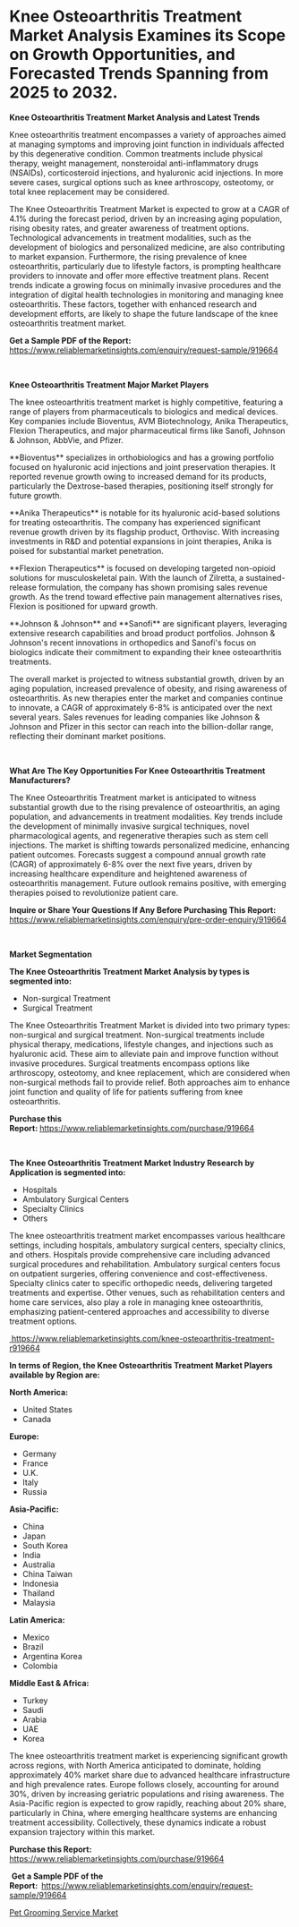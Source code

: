 <p><h1>Knee Osteoarthritis Treatment Market Analysis Examines its Scope on Growth Opportunities, and Forecasted Trends Spanning from 2025 to 2032.</h1></p><p><strong>Knee Osteoarthritis Treatment Market Analysis and Latest Trends</strong></p>
<p><p>Knee osteoarthritis treatment encompasses a variety of approaches aimed at managing symptoms and improving joint function in individuals affected by this degenerative condition. Common treatments include physical therapy, weight management, nonsteroidal anti-inflammatory drugs (NSAIDs), corticosteroid injections, and hyaluronic acid injections. In more severe cases, surgical options such as knee arthroscopy, osteotomy, or total knee replacement may be considered. </p><p>The Knee Osteoarthritis Treatment Market is expected to grow at a CAGR of 4.1% during the forecast period, driven by an increasing aging population, rising obesity rates, and greater awareness of treatment options. Technological advancements in treatment modalities, such as the development of biologics and personalized medicine, are also contributing to market expansion. Furthermore, the rising prevalence of knee osteoarthritis, particularly due to lifestyle factors, is prompting healthcare providers to innovate and offer more effective treatment plans. Recent trends indicate a growing focus on minimally invasive procedures and the integration of digital health technologies in monitoring and managing knee osteoarthritis. These factors, together with enhanced research and development efforts, are likely to shape the future landscape of the knee osteoarthritis treatment market.</p></p>
<p><strong>Get a Sample PDF of the Report:&nbsp;</strong> <a href="https://www.reliablemarketinsights.com/enquiry/request-sample/919664?utm_campaign=2535&utm_medium=2&utm_source=Github&utm_content=ia&utm_term=06032025&utm_id=knee-osteoarthritis-treatment">https://www.reliablemarketinsights.com/enquiry/request-sample/919664</a></p>
<p>&nbsp;</p>
<p><strong>Knee Osteoarthritis Treatment Major Market Players</strong></p>
<p><p>The knee osteoarthritis treatment market is highly competitive, featuring a range of players from pharmaceuticals to biologics and medical devices. Key companies include Bioventus, AVM Biotechnology, Anika Therapeutics, Flexion Therapeutics, and major pharmaceutical firms like Sanofi, Johnson & Johnson, AbbVie, and Pfizer.</p><p>**Bioventus** specializes in orthobiologics and has a growing portfolio focused on hyaluronic acid injections and joint preservation therapies. It reported revenue growth owing to increased demand for its products, particularly the Dextrose-based therapies, positioning itself strongly for future growth.</p><p>**Anika Therapeutics** is notable for its hyaluronic acid-based solutions for treating osteoarthritis. The company has experienced significant revenue growth driven by its flagship product, Orthovisc. With increasing investments in R&D and potential expansions in joint therapies, Anika is poised for substantial market penetration.</p><p>**Flexion Therapeutics** is focused on developing targeted non-opioid solutions for musculoskeletal pain. With the launch of Zilretta, a sustained-release formulation, the company has shown promising sales revenue growth. As the trend toward effective pain management alternatives rises, Flexion is positioned for upward growth.</p><p>**Johnson & Johnson** and **Sanofi** are significant players, leveraging extensive research capabilities and broad product portfolios. Johnson & Johnson's recent innovations in orthopedics and Sanofi's focus on biologics indicate their commitment to expanding their knee osteoarthritis treatments.</p><p>The overall market is projected to witness substantial growth, driven by an aging population, increased prevalence of obesity, and rising awareness of osteoarthritis. As new therapies enter the market and companies continue to innovate, a CAGR of approximately 6-8% is anticipated over the next several years. Sales revenues for leading companies like Johnson & Johnson and Pfizer in this sector can reach into the billion-dollar range, reflecting their dominant market positions.</p></p>
<p>&nbsp;</p>
<p><strong>What Are The Key Opportunities For Knee Osteoarthritis Treatment Manufacturers?</strong></p>
<p><p>The Knee Osteoarthritis Treatment market is anticipated to witness substantial growth due to the rising prevalence of osteoarthritis, an aging population, and advancements in treatment modalities. Key trends include the development of minimally invasive surgical techniques, novel pharmacological agents, and regenerative therapies such as stem cell injections. The market is shifting towards personalized medicine, enhancing patient outcomes. Forecasts suggest a compound annual growth rate (CAGR) of approximately 6-8% over the next five years, driven by increasing healthcare expenditure and heightened awareness of osteoarthritis management. Future outlook remains positive, with emerging therapies poised to revolutionize patient care.</p></p>
<p><strong>Inquire or Share Your Questions If Any Before Purchasing This Report:</strong> <a href="https://www.reliablemarketinsights.com/enquiry/pre-order-enquiry/919664?utm_campaign=2535&utm_medium=2&utm_source=Github&utm_content=ia&utm_term=06032025&utm_id=knee-osteoarthritis-treatment">https://www.reliablemarketinsights.com/enquiry/pre-order-enquiry/919664</a></p>
<p>&nbsp;</p>
<p><strong>Market Segmentation</strong></p>
<p><strong>The Knee Osteoarthritis Treatment Market Analysis by types is segmented into:</strong></p>
<p><ul><li>Non-surgical Treatment</li><li>Surgical Treatment</li></ul></p>
<p><p>The Knee Osteoarthritis Treatment Market is divided into two primary types: non-surgical and surgical treatment. Non-surgical treatments include physical therapy, medications, lifestyle changes, and injections such as hyaluronic acid. These aim to alleviate pain and improve function without invasive procedures. Surgical treatments encompass options like arthroscopy, osteotomy, and knee replacement, which are considered when non-surgical methods fail to provide relief. Both approaches aim to enhance joint function and quality of life for patients suffering from knee osteoarthritis.</p></p>
<p><strong>Purchase this Report:&nbsp;</strong><a href="https://www.reliablemarketinsights.com/purchase/919664?utm_campaign=2535&utm_medium=2&utm_source=Github&utm_content=ia&utm_term=06032025&utm_id=knee-osteoarthritis-treatment">https://www.reliablemarketinsights.com/purchase/919664</a></p>
<p>&nbsp;</p>
<p><strong>The Knee Osteoarthritis Treatment Market Industry Research by Application is segmented into:</strong></p>
<p><ul><li>Hospitals</li><li>Ambulatory Surgical Centers</li><li>Specialty Clinics</li><li>Others</li></ul></p>
<p><p>The knee osteoarthritis treatment market encompasses various healthcare settings, including hospitals, ambulatory surgical centers, specialty clinics, and others. Hospitals provide comprehensive care including advanced surgical procedures and rehabilitation. Ambulatory surgical centers focus on outpatient surgeries, offering convenience and cost-effectiveness. Specialty clinics cater to specific orthopedic needs, delivering targeted treatments and expertise. Other venues, such as rehabilitation centers and home care services, also play a role in managing knee osteoarthritis, emphasizing patient-centered approaches and accessibility to diverse treatment options.</p></p>
<p><a href="https://www.reliablemarketinsights.com/knee-osteoarthritis-treatment-r919664?utm_campaign=2535&utm_medium=2&utm_source=Github&utm_content=ia&utm_term=06032025&utm_id=knee-osteoarthritis-treatment">&nbsp;https://www.reliablemarketinsights.com/knee-osteoarthritis-treatment-r919664</a></p>
<p><strong>In terms of Region, the Knee Osteoarthritis Treatment Market Players available by Region are:</strong></p>
<p>
    <p> <strong> North America: </strong>
        <ul>
            <li>United States</li>
            <li>Canada</li>
        </ul>
        </p> 
    <p> <strong> Europe: </strong>
        <ul>
            <li>Germany</li>
            <li>France</li>
            <li>U.K.</li>
            <li>Italy</li>
            <li>Russia</li>
        </ul>
        </p> 
    <p> <strong> Asia-Pacific: </strong>
        <ul>
            <li>China</li>
            <li>Japan</li>
            <li>South Korea</li>
            <li>India</li>
            <li>Australia</li>
            <li>China Taiwan</li>
            <li>Indonesia</li>
            <li>Thailand</li>
            <li>Malaysia</li>
        </ul>
        </p> 
    <p> <strong> Latin America: </strong>
        <ul>
            <li>Mexico</li>
            <li>Brazil</li>
            <li>Argentina Korea</li>
            <li>Colombia</li>
        </ul>
        </p> 
    <p> <strong> Middle East & Africa: </strong>
        <ul>
            <li>Turkey</li>
            <li>Saudi</li>
            <li>Arabia</li>
            <li>UAE</li>
            <li>Korea</li>
        </ul>
    </p>
    </p>
<p><p>The knee osteoarthritis treatment market is experiencing significant growth across regions, with North America anticipated to dominate, holding approximately 40% market share due to advanced healthcare infrastructure and high prevalence rates. Europe follows closely, accounting for around 30%, driven by increasing geriatric populations and rising awareness. The Asia-Pacific region is expected to grow rapidly, reaching about 20% share, particularly in China, where emerging healthcare systems are enhancing treatment accessibility. Collectively, these dynamics indicate a robust expansion trajectory within this market.</p></p>
<p><strong>Purchase this Report: </strong><a href="https://www.reliablemarketinsights.com/purchase/919664?utm_campaign=2535&utm_medium=2&utm_source=Github&utm_content=ia&utm_term=06032025&utm_id=knee-osteoarthritis-treatment">https://www.reliablemarketinsights.com/purchase/919664</a></p>
<p>&nbsp;<strong>Get a Sample PDF of the Report:&nbsp;&nbsp;</strong><a href="https://www.reliablemarketinsights.com/enquiry/request-sample/919664?utm_campaign=2535&utm_medium=2&utm_source=Github&utm_content=ia&utm_term=06032025&utm_id=knee-osteoarthritis-treatment">https://www.reliablemarketinsights.com/enquiry/request-sample/919664</a></p>
<p><strong></strong></p>
<p><p><a href="https://github.com/FahadAhmed223/Market-Research-Report-List-1/blob/main/pet-grooming-service-market.md?utm_campaign=2535&utm_medium=2&utm_source=Github&utm_content=ia&utm_term=06032025&utm_id=knee-osteoarthritis-treatment">Pet Grooming Service Market</a></p></p>